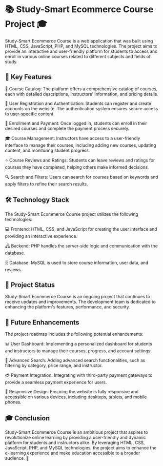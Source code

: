 # 📚 Study-Smart Ecommerce Course Project 🎓

Study-Smart Ecommerce Course is a web application that was built using HTML, CSS, JavaScript, PHP, and MySQL technologies. The project aims to provide an interactive and user-friendly platform for students to access and enroll in various online courses related to different subjects and fields of study.

## 🔑 Key Features

 📖 Course Catalog: The platform offers a comprehensive catalog of courses, each with detailed descriptions, instructors' information, and 
 pricing details.
 
 📝 User Registration and Authentication: Students can register and create accounts on the website. The authentication system ensures secure 
 access to user-specific content.

 💼 Enrollment and Payment: Once logged in, students can enroll in their desired courses and complete the payment process securely.
 
 🎓 Course Management: Instructors have access to a user-friendly interface to manage their courses, including adding new courses, updating 
 content, and monitoring student progress.
 
 ⭐ Course Reviews and Ratings: Students can leave reviews and ratings for courses they have completed, helping others make informed    decisions.
 
 🔍 Search and Filters: Users can search for courses based on keywords and apply filters to refine their search results.
 
## 🛠️ Technology Stack

The Study-Smart Ecommerce Course project utilizes the following technologies:

💻 Frontend: HTML, CSS, and JavaScript for creating the user interface and providing an interactive experience.

🖧 Backend: PHP handles the server-side logic and communication with the database.

🗄️ Database: MySQL is used to store course information, user data, and reviews.

## 🚀 Project Status

Study-Smart Ecommerce Course is an ongoing project that continues to receive updates and improvements. The development team is dedicated to enhancing the platform's features, performance, and security.

## 🔮 Future Enhancements

The project roadmap includes the following potential enhancements:

📊 User Dashboard: Implementing a personalized dashboard for students and instructors to manage their courses, progress, and account settings.

🧭 Advanced Search: Adding advanced search functionalities, such as filtering by category, price range, and instructor.

💳 Payment Integration: Integrating with third-party payment gateways to provide a seamless payment experience for users.

📱 Responsive Design: Ensuring the website is fully responsive and accessible on various devices, including desktops, tablets, and mobile phones.

## 🎓 Conclusion

Study-Smart Ecommerce Course is an ambitious project that aspires to revolutionize online learning by providing a user-friendly and dynamic platform for students and instructors alike. By leveraging HTML, CSS, JavaScript, PHP, and MySQL technologies, the project aims to enhance the e-learning experience and make education accessible to a broader audience. 🌟
